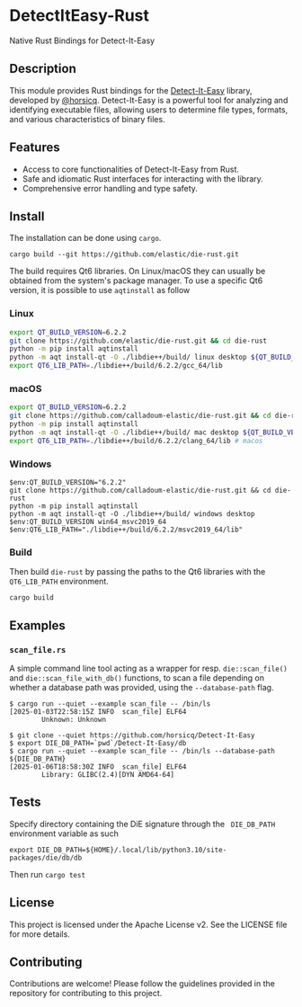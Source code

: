 # DetectItEasy-Rust

Native Rust Bindings for Detect-It-Easy

## Description
This module provides Rust bindings for the [Detect-It-Easy](https://github.com/horsicq/Detect-It-Easy) library, developed by [@horsicq](https://github.com/horsicq). Detect-It-Easy is a powerful tool for analyzing and identifying executable files, allowing users to determine file types, formats, and various characteristics of binary files.

## Features
- Access to core functionalities of Detect-It-Easy from Rust.
- Safe and idiomatic Rust interfaces for interacting with the library.
- Comprehensive error handling and type safety.

## Install

The installation can be done using `cargo`.

```console
cargo build --git https://github.com/elastic/die-rust.git
```

The build requires Qt6 libraries. On Linux/macOS they can usually be obtained from the system's package manager.
To use a specific Qt6 version, it is possible to use `aqtinstall` as follow

### Linux

```bash
export QT_BUILD_VERSION=6.2.2
git clone https://github.com/elastic/die-rust.git && cd die-rust
python -m pip install aqtinstall
python -m aqt install-qt -O ./libdie++/build/ linux desktop ${QT_BUILD_VERSION} gcc_64
export QT6_LIB_PATH=./libdie++/build/6.2.2/gcc_64/lib
```

### macOS

```bash
export QT_BUILD_VERSION=6.2.2
git clone https://github.com/calladoum-elastic/die-rust.git && cd die-rust
python -m pip install aqtinstall
python -m aqt install-qt -O ./libdie++/build/ mac desktop ${QT_BUILD_VERSION} clang_64
export QT6_LIB_PATH=./libdie++/build/6.2.2/clang_64/lib # macos
```

### Windows

```pwsh
$env:QT_BUILD_VERSION="6.2.2"
git clone https://github.com/calladoum-elastic/die-rust.git && cd die-rust
python -m pip install aqtinstall
python -m aqt install-qt -O ./libdie++/build/ windows desktop $env:QT_BUILD_VERSION win64_msvc2019_64
$env:QT6_LIB_PATH="./libdie++/build/6.2.2/msvc2019_64/lib"
```

### Build

Then build `die-rust` by passing the paths to the Qt6 libraries with the `QT6_LIB_PATH` environment.

```console
cargo build
```


## Examples

### `scan_file.rs`

A simple command line tool acting as a wrapper for resp. `die::scan_file()` and `die::scan_file_with_db()` functions, to scan
a file depending on whether a database path was provided, using the `--database-path` flag.

```console
$ cargo run --quiet --example scan_file -- /bin/ls
[2025-01-03T22:58:15Z INFO  scan_file] ELF64
        Unknown: Unknown

$ git clone --quiet https://github.com/horsicq/Detect-It-Easy
$ export DIE_DB_PATH=`pwd`/Detect-It-Easy/db
$ cargo run --quiet --example scan_file -- /bin/ls --database-path ${DIE_DB_PATH}
[2025-01-06T18:58:30Z INFO  scan_file] ELF64
        Library: GLIBC(2.4)[DYN AMD64-64]
```


## Tests

Specify directory containing the DiE signature through the ` DIE_DB_PATH` environment variable as such

```console
export DIE_DB_PATH=${HOME}/.local/lib/python3.10/site-packages/die/db/db
```

Then run `cargo test`


## License

This project is licensed under the Apache License v2. See the LICENSE file for more details.

## Contributing

Contributions are welcome! Please follow the guidelines provided in the repository for contributing to this project.
